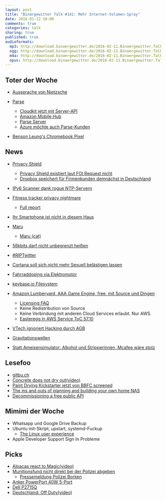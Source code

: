 ```yaml
---
layout: post
title: "Binärgewitter Talk #141: Mehr Internet-Volumen-Spray"
date: 2016-01-12 10:00
comments: true
categories: talk
sharing: true
published: true
audioformats:
  mp3: http://download.binaergewitter.de/2016-02-11.Binaergewitter.Talk.141.mp3
  ogg: http://download.binaergewitter.de/2016-02-11.Binaergewitter.Talk.141.ogg
  m4a: http://download.binaergewitter.de/2016-02-11.Binaergewitter.Talk.141.m4a
  opus: http://download.binaergewitter.de/2016-02-11.Binaergewitter.Talk.141.opus
---
```



## Toter der Woche
- [Aussprache von Nietzsche]( https://www.youtube.com/watch?v=C0ylHxv6yDY )

- [Parse]( http://blog.parse.com/announcements/moving-on/ )
    * [Cloudkit jetzt mit Server-API]( https://developer.apple.com/news/?id=02042016a )
    * [Amazon Mobile Hub]( https://aws.amazon.com/blogs/aws/aws-mobile-hub-build-test-and-monitor-mobile-applications/ )
    * [Parse Server]( http://blog.parse.com/announcements/hosting-your-own-parse-on-aws-and-heroku/ )
    * [Azure möchte auch Parse-Kunden]( https://azure.microsoft.com/en-us/blog/azure-welcomes-parse-developers/ )

- [Benson Leung's Chromebook Pixel]( http://www.loopinsight.com/2016/02/04/usb-type-c-cable-so-bad-it-fries-google-engineers-chromebook-pixel/ )

## News
- [Privacy Shield]( https://netzpolitik.org/2016/logo-ist-vor-einigung-fertig-safe-harbour-2-0-heisst-jetzt-privacy-shield/ )
    * [Privacy Shield existiert laut FOI Request nicht]( https://twitter.com/maxschrems/status/697698404135268352 )
    * [Dropbox speichert für Firmenkunden demnächst in Deutschland]( 
http://www.computerbase.de/2016-02/dropbox-firmenkunden-speichern-ihre-daten-kuenftig-in-deutschland/ )
- [IPv6 Scanner dank rogue NTP-Servern]( http://arstechnica.com/security/2016/02/using-ipv6-with-linux-youve-likely-been-visited-by-shodan-and-other-scanners/ ) 
- [Fitness tracker privacy nightmare]( http://www.dailydot.com/politics/fitness-trackers-open-effect-citizen-lab-report/ )
    * [Full report]( https://openeffect.ca/reports/Every_Step_You_Fake.pdf )

- [Ihr Smartphone ist nicht in diesem Haus]( http://www.mobilegeeks.de/artikel/fehlerhafte-lokalisierung-gestohlenes-smartphone-apps/ )
- [Maru](http://www.heise.de/newsticker/meldung/Maru-PC-Desktop-im-Android-Handy-3096397.html )
  * [Maru (cat)]( https://en.wikipedia.org/wiki/Maru_(cat) )
- [56kbits darf nicht unbegrenzt heißen]( http://www.teltarif.de/base-urteil-drossel-unbegrenzt-beworben/news/62706.html )
- [#RIPTwitter]( http://www.heise.de/newsticker/meldung/Relevanz-vor-Chronologie-Twitter-bietet-neue-Sortierfunktion-3098895.html )
- [Cortana soll sich nicht mehr Sexuell belästigen lassen]( http://www.gulli.com/news/27091-cortana-soll-nicht-mehr-sexuell-belaestigt-werden-2016-02-08 )
- [Fahrraddoping via Elektromotor]( http://tech.slashdot.org/story/16/01/31/2051248/first-hidden-electric-motor-in-cycling-world-championship )

- [keybase.io Filesystem]( https://keybase.io/introducing-the-keybase-filesystem )
- [Amazon Lumberyard, AAA Game Engine, free, mit Source und Dingen]( http://aws.amazon.com/lumberyard/ )
    * [Licensing FAQ]( http://aws.amazon.com/de/lumberyard/faq/#Licensing )
    * Keine Redistribution von Source
    * Keine Verbindung mit anderen Cloud Services erlaubt. Nur AWS.
    * [Easteregg in AWS Service ToC 57.10]( https://aws.amazon.com/service-terms/?nc1=f_ls )

- [VTech ignoriert Hacking durch AGB]( https://netzpolitik.org/2016/neue-agb-bei-spielzeug-firma-vtech-keine-haftung-bei-hacks/ )
- [Gravitationswellen]( https://www.youtube.com/user/VideosatNSF/live )

- [Statt Ameisensimulator: Alkohol und Stripperinnen, Mcafee wäre stolz]( 
http://www.gulli.com/news/27068-kickstarter-einnahmen-wurden-fuer-alkohol-und-stripperinnen-ausgegeben-2016-02-02 )


## Lesefoo

- [gitbu.ch](http://gitbu.ch/ )
- [Concrete does not dry out(video)]( https://www.youtube.com/watch?v=2qegAzbrI1U )
- [Paint Drying Kickstarter jetzt von BBFC screened]( https://www.kickstarter.com/projects/charlielyne/make-the-censors-watch-paint-drying?lang=de )
- [The ins and outs of planning and building your own home NAS]( http://arstechnica.com/gadgets/2016/02/the-ins-and-outs-of-planning-and-building-your-own-home-nas/ 
)
- [Decommissioning a free public API]( http://www.cambus.net/decommissioning-a-free-public-api/ )


## Mimimi der Woche
- Whatsapp und Google Drive Backup
- Ubuntu init-Skript, upstart, systemd-Fuckup
    * [The Linux user experience]( https://twitter.com/thegrugq/status/695954127017218048 )
- Apple Developer Support Sign In Probleme

## Picks
- [Alpacas react to Magic(video)]( https://www.youtube.com/watch?v=jBv_rgAVh4Q )
- [Munitionsfund nicht direkt bei der Polizei abgeben]( 
http://www.kraftfuttermischwerk.de/blogg/aelterer-herr-bringt-fundmunition-samt-granaten-in-muellsack-zur-polizei-polizei-sperrt-dienstelle/ )
    * [Pressemeldung Polizei Borken]( http://www.presseportal.de/blaulicht/pm/24843/3248860 )
- [Anker PowerPort 40W 5-Port]( 
http://www.amazon.de/gp/product/B015GMYDPO/ref=as_li_tl?ie=UTF8&camp=1638&creative=19454&creativeASIN=B015GMYDPO&linkCode=as2&tag=trektrip )
- [Dell P2715Q]( http://www.amazon.de/gp/product/B00R420U8O/ref=as_li_tl?ie=UTF8&camp=1638&creative=19454&creativeASIN=B00R420U8O&linkCode=as2&tag=trektrip )
- [Deutschland: Off Duty(video)]( https://www.youtube.com/watch?v=eA1MVS4Wya0 )

